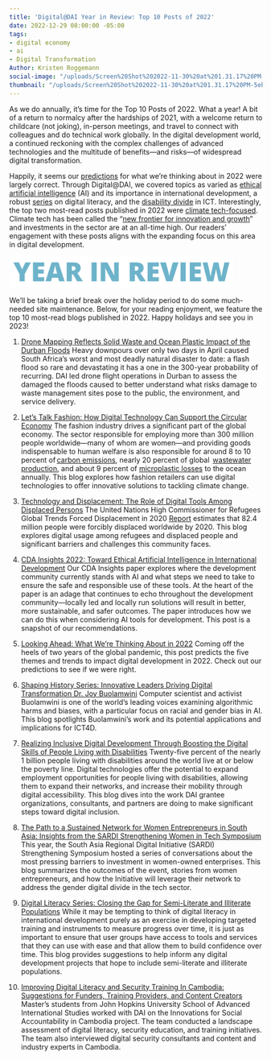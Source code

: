```yaml
---
title: 'Digital@DAI Year in Review: Top 10 Posts of 2022'
date: 2022-12-29 08:00:00 -05:00
tags:
- digital economy
- ai
- Digital Transformation
Author: Kristen Roggemann
social-image: "/uploads/Screen%20Shot%202022-11-30%20at%201.31.17%20PM-5eb76b.png"
thumbnail: "/uploads/Screen%20Shot%202022-11-30%20at%201.31.17%20PM-5eb76b.png"
---
```


As we do annually, it’s time for the Top 10 Posts of 2022. What a year! A bit of a return to normalcy after the hardships of 2021, with a welcome return to childcare (not joking), in-person meetings, and travel to connect with colleagues and do technical work globally. In the digital development world, a continued reckoning with the complex challenges of advanced technologies and the multitude of benefits—and risks—of widespread digital transformation. 

Happily, it seems our [predictions](https://dai-global-digital.com/looking-ahead-what-were-thinking-about-in-2022.html) for what we’re thinking about in 2022 were largely correct. Through Digital@DAI, we covered topics as varied as [ethical artificial intelligence](https://dai-global-digital.com/cda-insights-2022-toward-ethical-artificial-intelligence-in-international-development.html) (AI) and its importance in international development, a robust [series](https://dai-global-digital.com/digital-literacy-series-closing-the-gap-for-semi-literate-and-illiterate-populations.html) on digital literacy, and the [disability divide](https://dai-global-digital.com/realizing-inclusive-digital-development-through-boosting-the-digital-skills-of-people-living-with-disabilities.html) in ICT. Interestingly, the top two most-read posts published in 2022 were [climate tech-focused](https://dai-global-digital.com/tags/?tag=climate). Climate tech has been called the “[new frontier for innovation and growth](https://www.mckinsey.com/capabilities/sustainability/how-we-help-clients/cop/the-cop26-daily/climate-technology-a-new-frontier-for-innovation-and-growth)” and investments in the sector are at an all-time high. Our readers’ engagement with these posts aligns with the expanding focus on this area in digital development. 

<!--more-->

![Screen Shot 2022-11-30 at 1.31.17 PM.png](/uploads/Screen%20Shot%202022-11-30%20at%201.31.17%20PM.png)

We’ll be taking a brief break over the holiday period to do some much-needed site maintenance. Below, for your reading enjoyment, we feature the top 10 most-read blogs published in 2022. Happy holidays and see you in 2023!

1. [Drone Mapping Reflects Solid Waste and Ocean Plastic Impact of the Durban Floods](https://dai-global-digital.com/drone-mapping-reflects-solid-waste-and-ocean-plastic-impact-of-the-durban-floods.html) Heavy downpours over only two days in April caused South Africa’s worst and most deadly natural disaster to date: a flash flood so rare and devastating it has a one in the 300-year probability of recurring. DAI led drone flight operations in Durban to assess the damaged the floods caused to better understand what risks damage to waste management sites pose to the public, the environment, and service delivery. 

1. [Let’s Talk Fashion: How Digital Technology Can Support the Circular Economy](https://dai-global-digital.com/lets-talk-fashion-how-digital-technology-can-support-the-circular-economy.html) The fashion industry drives a significant part of the global economy. The sector responsible for employing more than 300 million people worldwide—many of whom are women—and providing goods indispensable to human welfare is also responsible for around 8 to 10 percent of [carbon emissions](https://www.researchgate.net/publication/340635670_The_environmental_price_of_fast_fashion), nearly 20 percent of global  [wastewater production](https://news.un.org/en/story/2019/03/1035161), and about 9 percent of [microplastic losses](https://www.fashionrevolution.org/our-clothes-shed-microfibres-heres-what-we-can-do/) to the ocean annually. This blog explores how fashion retailers can use digital technologies to offer innovative solutions to tackling climate change.  

1. [Technology and Displacement: The Role of Digital Tools Among Displaced Persons](https://dai-global-digital.com/technology-and-displacement-the-role-of-digital-tools-among-displaced-persons.html) The United Nations High Commissioner for Refugees Global Trends Forced Displacement in 2020 [Report](https://www.unhcr.org/globaltrends) estimates that 82.4 million people were forcibly displaced worldwide by 2020. This blog explores digital usage among refugees and displaced people and significant barriers and challenges this community faces.  

1. [CDA Insights 2022: Toward Ethical Artificial Intelligence in International Development](https://dai-global-digital.com/cda-insights-2022-toward-ethical-artificial-intelligence-in-international-development.html) Our CDA Insights paper explores where the development community currently stands with AI and what steps we need to take to ensure the safe and responsible use of these tools. At the heart of the paper is an adage that continues to echo throughout the development community—locally led and locally run solutions will result in better, more sustainable, and safer outcomes. The paper introduces how we can do this when considering AI tools for development. This post is a snapshot of our recommendations. 

1. [Looking Ahead: What We’re Thinking About in 2022](https://dai-global-digital.com/looking-ahead-what-were-thinking-about-in-2022.html) Coming off the heels of two years of the global pandemic, this post predicts the five themes and trends to impact digital development in 2022. Check out our predictions to see if we were right.

1. [Shaping History Series: Innovative Leaders Driving Digital Transformation Dr. Joy Buolamwini](https://dai-global-digital.com/shaping-history-innovative-leaders-driving-digital-transformation-dr-joy-buolamwini.html) Computer scientist and activist Buolamwini is one of the world’s leading voices examining algorithmic harms and biases, with a particular focus on racial and gender bias in AI. This blog spotlights Buolamwini’s work and its potential applications and implications for ICT4D.  

1. [Realizing Inclusive Digital Development Through Boosting the Digital Skills of People Living with Disabilities](https://dai-global-digital.com/realizing-inclusive-digital-development-through-boosting-the-digital-skills-of-people-living-with-disabilities.html) Twenty-five percent of the nearly 1 billion people living with disabilities around the world live at or below the poverty line. Digital technologies offer the potential to expand employment opportunities for people living with disabilities, allowing them to expand their networks, and increase their mobility through digital accessibility. This blog dives into the work DAI grantee organizations, consultants, and partners are doing to make significant steps toward digital inclusion. 

1. [The Path to a Sustained Network for Women Entrepreneurs in South Asia: Insights from the SARDI Strengthening Women in Tech Symposium](https://dai-global-digital.com/the-path-to-a-sustained-network-for-women-entrepreneurs-in-south-asia-insights-from-the-sardi-strengthening-women-in-tech-symposium.html) This year, the South Asia Regional Digital Initiative (SARDI) Strengthening Symposium hosted a series of conversations about the most pressing barriers to investment in women-owned enterprises. This blog summarizes the outcomes of the event, stories from women entrepreneurs, and how the Initiative will leverage their network to address the gender digital divide in the tech sector. 

1. [Digital Literacy Series: Closing the Gap for Semi-Literate and Illiterate Populations](https://dai-global-digital.com/digital-literacy-series-closing-the-gap-for-semi-literate-and-illiterate-populations.html) While it may be tempting to think of digital literacy in international development purely as an exercise in developing targeted training and instruments to measure progress over time, it is just as important to ensure that user groups have access to tools and services that they can use with ease and that allow them to build confidence over time. This blog provides suggestions to help inform any digital development projects that hope to include semi-literate and illiterate populations. 

1. [Improving Digital Literacy and Security Training In Cambodia: Suggestions for Funders, Training Providers, and Content Creators](https://dai-global-digital.com/improving-digital-literacy-and-security-training-in-cambodia-suggestions-for-funders-training-providers-and-content-creators.html) Master’s students from John Hopkins University School of Advanced International Studies worked with DAI on the Innovations for Social Accountability in Cambodia project. The team conducted a landscape assessment of digital literacy, security education, and training initiatives. The team also interviewed digital security consultants and content and industry experts in Cambodia. 
